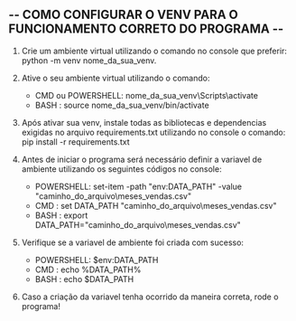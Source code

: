 ## -- COMO CONFIGURAR O VENV PARA O FUNCIONAMENTO CORRETO DO PROGRAMA --

1. Crie um ambiente virtual utilizando o comando no console que preferir: python -m venv nome_da_sua_venv.

2. Ative o seu ambiente virtual utilizando o comando:
    - CMD ou POWERSHELL: nome_da_sua_venv\Scripts\activate
    - BASH             : source nome_da_sua_venv/bin/activate              

3. Após ativar sua venv, instale todas as bibliotecas e dependencias exigidas no arquivo requirements.txt utilizando no console o comando: pip install -r requirements.txt

4. Antes de iniciar o programa será necessário definir a variavel de ambiente utilizando os seguintes códigos no console:
    - POWERSHELL: set-item -path "env:DATA_PATH" -value "caminho_do_arquivo\meses_vendas.csv"
    - CMD       : set DATA_PATH "caminho_do_arquivo\meses_vendas.csv"
    - BASH      : export DATA_PATH="caminho_do_arquivo\meses_vendas.csv"

5. Verifique se a variavel de ambiente foi criada com sucesso:
    - POWERSHELL: $env:DATA_PATH
    - CMD       : echo %DATA_PATH%
    - BASH      : echo $DATA_PATH

6. Caso a criação da variavel tenha ocorrido da maneira correta, rode o programa!
